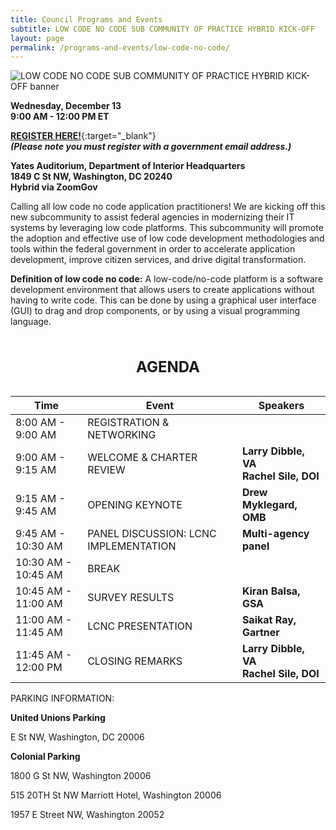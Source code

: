 ```yaml
---
title: Council Programs and Events
subtitle: LOW CODE NO CODE SUB COMMUNITY OF PRACTICE HYBRID KICK-OFF
layout: page
permalink: /programs-and-events/low-code-no-code/
---
```


<img src="{{site.baseurl}}/assets/images/blog/low-code-no-code-banner.jpeg" alt="LOW CODE NO CODE SUB COMMUNITY OF PRACTICE HYBRID KICK-OFF banner" class="event-banner-img">

**Wednesday, December 13**<br> 
**9:00 AM - 12:00 PM ET**

[**REGISTER HERE!**](https://gsa.zoomgov.com/webinar/register/WN__6PXar54TzW0DCWyrJ5wtQ){:target="_blank"}<br>
***(Please note you must register with a government email address.)***

**Yates Auditorium, Department of Interior Headquarters**<br>
**1849 C St NW, Washington, DC 20240**<br>
**Hybrid via ZoomGov**

Calling all low code no code application practitioners! We are kicking off this new subcommunity to assist federal agencies in modernizing their IT systems by leveraging low code platforms. This subcommunity will promote the adoption and effective use of low code development methodologies and tools within the federal government in order to accelerate application development, improve citizen services, and drive digital transformation. 

**Definition of low code no code:** A low-code/no-code platform is a software development environment that allows users to create applications without having to write code. This can be done by using a graphical user interface (GUI) to drag and drop components, or by using a visual programming language.

<div class="table-responsive">
<table class="modernize-it-table">
  <caption><h2>AGENDA</h2></caption>
  
  <thead class="visually-hidden">
    <tr>
      <th scope="col"  aria-label="Time">Time</th>
      <th scope="col" aria-label="Event">Event</th>
      <th scope="col" aria-label="Speakers">Speakers</th>
    </tr>
  </thead>

  <tbody>
    <tr>
      <td>8:00 AM - 9:00 AM</td>
      <td>REGISTRATION & NETWORKING</td>
      <td></td>
    </tr>
    <tr>
      <td>9:00 AM - 9:15 AM</td>
      <td>WELCOME & CHARTER REVIEW</td>
      <td><b>Larry Dibble, VA<br>
            Rachel Sile, DOI</b></td>
    </tr>
    <tr>
      <td>9:15 AM - 9:45 AM</td>
      <td>OPENING KEYNOTE</td>
      <td><b>Drew Myklegard, OMB</b></td>
    </tr>
    <tr>
      <td>9:45 AM - 10:30 AM</td>
      <td>PANEL DISCUSSION: LCNC IMPLEMENTATION</td>
      <td><b>Multi-agency panel</b></td>
    </tr>
    <tr>
      <td>10:30 AM - 10:45 AM</td>
      <td>BREAK</td>
      <td></td>
    </tr>
    <tr>
      <td>10:45 AM - 11:00 AM</td>
      <td>SURVEY RESULTS</td>
      <td><b>Kiran Balsa, GSA</b></td>
    </tr>
    <tr>
      <td>11:00 AM - 11:45 AM</td>
      <td>LCNC PRESENTATION</td>
      <td><b>Saikat Ray, Gartner</b></td>
    </tr>
    <tr>
      <td>11:45 AM - 12:00 PM</td>
      <td>CLOSING REMARKS</td>
      <td><b>Larry Dibble, VA<br>
          Rachel Sile, DOI<br></b></td>
    </tr>
  </tbody>
</table>
</div>

PARKING INFORMATION:

**United Unions Parking**

E St NW, Washington, DC 20006   

**Colonial Parking**

1800 G St NW, Washington 20006

515 20TH St NW Marriott Hotel, Washington 20006

1957 E Street NW, Washington 20052
